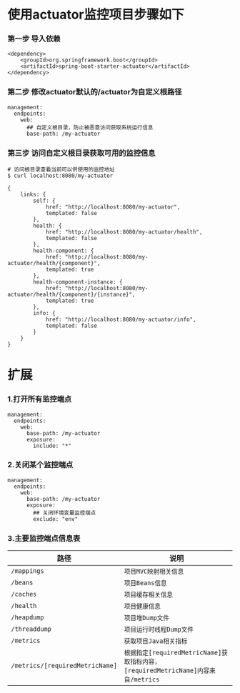# 使用actuator监控项目步骤如下
### 第一步 导入依赖
    <dependency>
        <groupId>org.springframework.boot</groupId>
        <artifactId>spring-boot-starter-actuator</artifactId>
    </dependency>
### 第二步 修改actuator默认的/actuator为自定义根路径
    management:
      endpoints:
        web:
          ## 自定义根目录，防止被恶意访问获取系统运行信息
          base-path: /my-actuator
### 第三步 访问自定义根目录获取可用的监控信息
    # 访问根目录查看当前可以供使用的监控地址 
    $ curl localhost:8080/my-actuator
    
    {
        links: {
            self: {
                href: "http://localhost:8080/my-actuator",
                templated: false
            },
            health: {
                href: "http://localhost:8080/my-actuator/health",
                templated: false
            },
            health-component: {
                href: "http://localhost:8080/my-actuator/health/{component}",
                templated: true
            },
            health-component-instance: {
                href: "http://localhost:8080/my-actuator/health/{component}/{instance}",
                templated: true
            },
            info: {
                href: "http://localhost:8080/my-actuator/info",
                templated: false
            }
        }
    }   

# 扩展
### 1.打开所有监控端点
    management:
      endpoints:
        web:
          base-path: /my-actuator
          exposure:
            include: "*"   
   
### 2.关闭某个监控端点
    management:
      endpoints:
        web:
          base-path: /my-actuator
          exposure:
            ## 关闭环境变量监控端点
            exclude: "env"   
   
### 3.主要监控端点信息表
   |路径|说明|
   |-----| -----|
   |`/mappings`|`项目MVC映射相关信息`|
   |`/beans`|`项目Beans信息`|
   |`/caches`|`项目缓存相关信息`|
   |`/health`|`项目健康信息`|
   |`/heapdump`|`项目堆Dump文件`|
   |`/threaddump`|`项目运行时线程Dump文件`|
   |`/metrics`|`获取项目Java相关指标`|
   |`/metrics/[requiredMetricName]`|`根据指定[requiredMetricName]获取指标内容，[requiredMetricName]内容来自/metrics`|